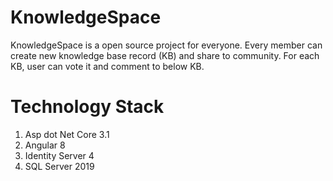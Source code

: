 # KnowledgeSpace
KnowledgeSpace is a open source project for everyone. Every member can create new knowledge base record (KB) and share to community. For each KB, user can vote it and comment to below KB.
# Technology Stack
1. Asp dot Net Core 3.1
2. Angular 8
3. Identity Server 4
4. SQL Server 2019
